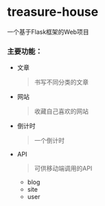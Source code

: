 # treasure-house
一个基于Flask框架的Web项目

### 主要功能：
- 文章
  > 书写不同分类的文章
- 网站
  > 收藏自己喜欢的网站
- 倒计时
  > 一个倒计时
- API
  > 可供移动端调用的API
  - blog
  - site
  - user

